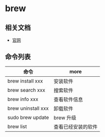 # brew

## 相关文档

- [官网](https://brew.sh/)

## 命令列表

| 命令                 | more      |
|--------------------|-----------|
| brew install xxx   | 安装软件      |
| brew search xxx    | 搜索软件      |
| brew info xxx      | 查看软件信息    |
| brew uninstall xxx | 卸载软件      |
| sudo brew update   | brew 升级   |
| brew list          | 查看已经安装的软件 |
